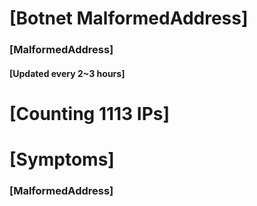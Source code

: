 # [Botnet MalformedAddress]
### [MalformedAddress]
#### [Updated every 2~3 hours]

# [Counting 1113 IPs]

# [Symptoms] 
###   [MalformedAddress]
